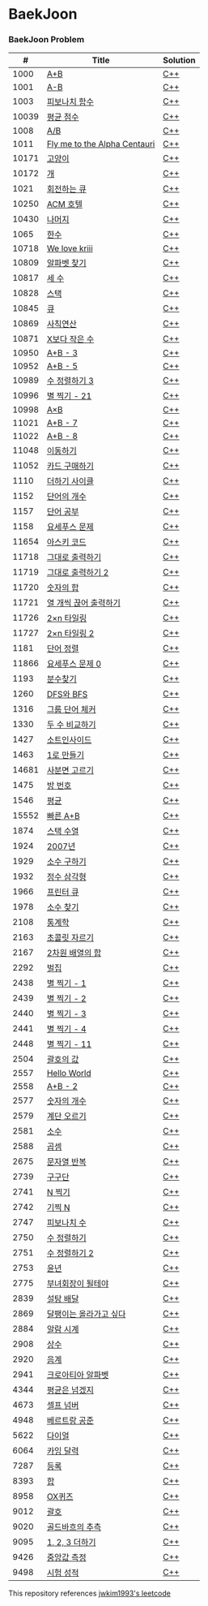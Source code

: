 BaekJoon
========

### BaekJoon Problem

| # | Title | Solution |
|---| ----- | -------- | 
| 1000 | [A+B](https://www.acmicpc.net/step/1000) | [C++](https://github.com/JINwonLEE/genuine/blob/master/BaekJoon/1000.cpp) |
| 1001 | [A-B](https://www.acmicpc.net/step/1001) | [C++](https://github.com/JINwonLEE/genuine/blob/master/BaekJoon/1001.cpp) |
| 1003 | [피보나치 함수](https://www.acmicpc.net/step/1003) | [C++](https://github.com/JINwonLEE/genuine/blob/master/BaekJoon/1003.cpp) |
| 10039 | [평균 점수](https://www.acmicpc.net/step/10039) | [C++](https://github.com/JINwonLEE/genuine/blob/master/BaekJoon/10039.cpp) |
| 1008 | [A/B](https://www.acmicpc.net/step/1008) | [C++](https://github.com/JINwonLEE/genuine/blob/master/BaekJoon/1008.cpp) |
| 1011 | [Fly me to the Alpha Centauri](https://www.acmicpc.net/step/1011) | [C++](https://github.com/JINwonLEE/genuine/blob/master/BaekJoon/1011.cpp) |
| 10171 | [고양이](https://www.acmicpc.net/step/10171) | [C++](https://github.com/JINwonLEE/genuine/blob/master/BaekJoon/10171.cpp) |
| 10172 | [개](https://www.acmicpc.net/step/10172) | [C++](https://github.com/JINwonLEE/genuine/blob/master/BaekJoon/10172.cpp) |
| 1021 | [회전하는 큐](https://www.acmicpc.net/step/1021) | [C++](https://github.com/JINwonLEE/genuine/blob/master/BaekJoon/1021.cpp) |
| 10250 | [ACM 호텔](https://www.acmicpc.net/step/10250) | [C++](https://github.com/JINwonLEE/genuine/blob/master/BaekJoon/10250.cpp) |
| 10430 | [나머지](https://www.acmicpc.net/step/10430) | [C++](https://github.com/JINwonLEE/genuine/blob/master/BaekJoon/10430.cpp) |
| 1065 | [한수](https://www.acmicpc.net/step/1065) | [C++](https://github.com/JINwonLEE/genuine/blob/master/BaekJoon/1065.cpp) |
| 10718 | [We love kriii](https://www.acmicpc.net/step/10718) | [C++](https://github.com/JINwonLEE/genuine/blob/master/BaekJoon/10718.cpp) |
| 10809 | [알파벳 찾기](https://www.acmicpc.net/step/10809) | [C++](https://github.com/JINwonLEE/genuine/blob/master/BaekJoon/10809.cpp) |
| 10817 | [세 수](https://www.acmicpc.net/step/10817) | [C++](https://github.com/JINwonLEE/genuine/blob/master/BaekJoon/10817.cpp) |
| 10828 | [스택](https://www.acmicpc.net/step/10828) | [C++](https://github.com/JINwonLEE/genuine/blob/master/BaekJoon/10828.cpp) |
| 10845 | [큐](https://www.acmicpc.net/step/10845) | [C++](https://github.com/JINwonLEE/genuine/blob/master/BaekJoon/10845.cpp) |
| 10869 | [사칙연산](https://www.acmicpc.net/step/10869) | [C++](https://github.com/JINwonLEE/genuine/blob/master/BaekJoon/10869.cpp) |
| 10871 | [X보다 작은 수](https://www.acmicpc.net/step/10871) | [C++](https://github.com/JINwonLEE/genuine/blob/master/BaekJoon/10871.cpp) |
| 10950 | [A+B - 3](https://www.acmicpc.net/step/10950) | [C++](https://github.com/JINwonLEE/genuine/blob/master/BaekJoon/10950.cpp) |
| 10952 | [A+B - 5](https://www.acmicpc.net/step/10952) | [C++](https://github.com/JINwonLEE/genuine/blob/master/BaekJoon/10952.cpp) |
| 10989 | [수 정렬하기 3](https://www.acmicpc.net/step/10989) | [C++](https://github.com/JINwonLEE/genuine/blob/master/BaekJoon/10989.cpp) |
| 10996 | [별 찍기 - 21](https://www.acmicpc.net/step/10996) | [C++](https://github.com/JINwonLEE/genuine/blob/master/BaekJoon/10996.cpp) |
| 10998 | [A×B](https://www.acmicpc.net/step/10998) | [C++](https://github.com/JINwonLEE/genuine/blob/master/BaekJoon/10998.cpp) |
| 11021 | [A+B - 7](https://www.acmicpc.net/step/11021) | [C++](https://github.com/JINwonLEE/genuine/blob/master/BaekJoon/11021.cpp) |
| 11022 | [A+B - 8](https://www.acmicpc.net/step/11022) | [C++](https://github.com/JINwonLEE/genuine/blob/master/BaekJoon/11022.cpp) |
| 11048 | [이동하기](https://www.acmicpc.net/step/11048) | [C++](https://github.com/JINwonLEE/genuine/blob/master/BaekJoon/11048.cpp) |
| 11052 | [카드 구매하기](https://www.acmicpc.net/step/11052) | [C++](https://github.com/JINwonLEE/genuine/blob/master/BaekJoon/11052.cpp) |
| 1110 | [더하기 사이클](https://www.acmicpc.net/step/1110) | [C++](https://github.com/JINwonLEE/genuine/blob/master/BaekJoon/1110.cpp) |
| 1152 | [단어의 개수](https://www.acmicpc.net/step/1152) | [C++](https://github.com/JINwonLEE/genuine/blob/master/BaekJoon/1152.cpp) |
| 1157 | [단어 공부](https://www.acmicpc.net/step/1157) | [C++](https://github.com/JINwonLEE/genuine/blob/master/BaekJoon/1157.cpp) |
| 1158 | [요세푸스 문제](https://www.acmicpc.net/step/1158) | [C++](https://github.com/JINwonLEE/genuine/blob/master/BaekJoon/1158.cpp) |
| 11654 | [아스키 코드](https://www.acmicpc.net/step/11654) | [C++](https://github.com/JINwonLEE/genuine/blob/master/BaekJoon/11654.cpp) |
| 11718 | [그대로 출력하기](https://www.acmicpc.net/step/11718) | [C++](https://github.com/JINwonLEE/genuine/blob/master/BaekJoon/11718.cpp) |
| 11719 | [그대로 출력하기 2](https://www.acmicpc.net/step/11719) | [C++](https://github.com/JINwonLEE/genuine/blob/master/BaekJoon/11719.cpp) |
| 11720 | [숫자의 합](https://www.acmicpc.net/step/11720) | [C++](https://github.com/JINwonLEE/genuine/blob/master/BaekJoon/11720.cpp) |
| 11721 | [열 개씩 끊어 출력하기](https://www.acmicpc.net/step/11721) | [C++](https://github.com/JINwonLEE/genuine/blob/master/BaekJoon/11721.cpp) |
| 11726 | [2×n 타일링](https://www.acmicpc.net/step/11726) | [C++](https://github.com/JINwonLEE/genuine/blob/master/BaekJoon/11726.cpp) |
| 11727 | [2×n 타일링 2](https://www.acmicpc.net/step/11727) | [C++](https://github.com/JINwonLEE/genuine/blob/master/BaekJoon/11727.cpp) |
| 1181 | [단어 정렬](https://www.acmicpc.net/step/1181) | [C++](https://github.com/JINwonLEE/genuine/blob/master/BaekJoon/1181.cpp) |
| 11866 | [요세푸스 문제 0](https://www.acmicpc.net/step/11866) | [C++](https://github.com/JINwonLEE/genuine/blob/master/BaekJoon/11866.cpp) |
| 1193 | [분수찾기](https://www.acmicpc.net/step/1193) | [C++](https://github.com/JINwonLEE/genuine/blob/master/BaekJoon/1193.cpp) |
| 1260 | [DFS와 BFS](https://www.acmicpc.net/step/1260) | [C++](https://github.com/JINwonLEE/genuine/blob/master/BaekJoon/1260.cpp) |
| 1316 | [그룹 단어 체커](https://www.acmicpc.net/step/1316) | [C++](https://github.com/JINwonLEE/genuine/blob/master/BaekJoon/1316.cpp) |
| 1330 | [두 수 비교하기](https://www.acmicpc.net/step/1330) | [C++](https://github.com/JINwonLEE/genuine/blob/master/BaekJoon/1330.cpp) |
| 1427 | [소트인사이드](https://www.acmicpc.net/step/1427) | [C++](https://github.com/JINwonLEE/genuine/blob/master/BaekJoon/1427.cpp) |
| 1463 | [1로 만들기](https://www.acmicpc.net/step/1463) | [C++](https://github.com/JINwonLEE/genuine/blob/master/BaekJoon/1463.cpp) |
| 14681 | [사분면 고르기](https://www.acmicpc.net/step/14681) | [C++](https://github.com/JINwonLEE/genuine/blob/master/BaekJoon/14681.cpp) |
| 1475 | [방 번호](https://www.acmicpc.net/step/1475) | [C++](https://github.com/JINwonLEE/genuine/blob/master/BaekJoon/1475.cpp) |
| 1546 | [평균](https://www.acmicpc.net/step/1546) | [C++](https://github.com/JINwonLEE/genuine/blob/master/BaekJoon/1546.cpp) |
| 15552 | [빠른 A+B](https://www.acmicpc.net/step/15552) | [C++](https://github.com/JINwonLEE/genuine/blob/master/BaekJoon/15552.cpp) |
| 1874 | [스택 수열](https://www.acmicpc.net/step/1874) | [C++](https://github.com/JINwonLEE/genuine/blob/master/BaekJoon/1874.cpp) |
| 1924 | [2007년](https://www.acmicpc.net/step/1924) | [C++](https://github.com/JINwonLEE/genuine/blob/master/BaekJoon/1924.cpp) |
| 1929 | [소수 구하기](https://www.acmicpc.net/step/1929) | [C++](https://github.com/JINwonLEE/genuine/blob/master/BaekJoon/1929.cpp) |
| 1932 | [정수 삼각형](https://www.acmicpc.net/step/1932) | [C++](https://github.com/JINwonLEE/genuine/blob/master/BaekJoon/1932.cpp) |
| 1966 | [프린터 큐](https://www.acmicpc.net/step/1966) | [C++](https://github.com/JINwonLEE/genuine/blob/master/BaekJoon/1966.cpp) |
| 1978 | [소수 찾기](https://www.acmicpc.net/step/1978) | [C++](https://github.com/JINwonLEE/genuine/blob/master/BaekJoon/1978.cpp) |
| 2108 | [통계학](https://www.acmicpc.net/step/2108) | [C++](https://github.com/JINwonLEE/genuine/blob/master/BaekJoon/2108.cpp) |
| 2163 | [초콜릿 자르기](https://www.acmicpc.net/step/2163) | [C++](https://github.com/JINwonLEE/genuine/blob/master/BaekJoon/2163.cpp) |
| 2167 | [2차원 배열의 합](https://www.acmicpc.net/step/2167) | [C++](https://github.com/JINwonLEE/genuine/blob/master/BaekJoon/2167.cpp) |
| 2292 | [벌집](https://www.acmicpc.net/step/2292) | [C++](https://github.com/JINwonLEE/genuine/blob/master/BaekJoon/2292.cpp) |
| 2438 | [별 찍기 - 1](https://www.acmicpc.net/step/2438) | [C++](https://github.com/JINwonLEE/genuine/blob/master/BaekJoon/2438.cpp) |
| 2439 | [별 찍기 - 2](https://www.acmicpc.net/step/2439) | [C++](https://github.com/JINwonLEE/genuine/blob/master/BaekJoon/2439.cpp) |
| 2440 | [별 찍기 - 3](https://www.acmicpc.net/step/2440) | [C++](https://github.com/JINwonLEE/genuine/blob/master/BaekJoon/2440.cpp) |
| 2441 | [별 찍기 - 4](https://www.acmicpc.net/step/2441) | [C++](https://github.com/JINwonLEE/genuine/blob/master/BaekJoon/2441.cpp) |
| 2448 | [별 찍기 - 11](https://www.acmicpc.net/step/2448) | [C++](https://github.com/JINwonLEE/genuine/blob/master/BaekJoon/2448.cpp) |
| 2504 | [괄호의 값](https://www.acmicpc.net/step/2504) | [C++](https://github.com/JINwonLEE/genuine/blob/master/BaekJoon/2504.cpp) |
| 2557 | [Hello World](https://www.acmicpc.net/step/2557) | [C++](https://github.com/JINwonLEE/genuine/blob/master/BaekJoon/2557.cpp) |
| 2558 | [A+B - 2](https://www.acmicpc.net/step/2558) | [C++](https://github.com/JINwonLEE/genuine/blob/master/BaekJoon/2558.cpp) |
| 2577 | [숫자의 개수](https://www.acmicpc.net/step/2577) | [C++](https://github.com/JINwonLEE/genuine/blob/master/BaekJoon/2577.cpp) |
| 2579 | [계단 오르기](https://www.acmicpc.net/step/2579) | [C++](https://github.com/JINwonLEE/genuine/blob/master/BaekJoon/2579.cpp) |
| 2581 | [소수](https://www.acmicpc.net/step/2581) | [C++](https://github.com/JINwonLEE/genuine/blob/master/BaekJoon/2581.cpp) |
| 2588 | [곱셈](https://www.acmicpc.net/step/2588) | [C++](https://github.com/JINwonLEE/genuine/blob/master/BaekJoon/2588.cpp) |
| 2675 | [문자열 반복](https://www.acmicpc.net/step/2675) | [C++](https://github.com/JINwonLEE/genuine/blob/master/BaekJoon/2675.cpp) |
| 2739 | [구구단](https://www.acmicpc.net/step/2739) | [C++](https://github.com/JINwonLEE/genuine/blob/master/BaekJoon/2739.cpp) |
| 2741 | [N 찍기](https://www.acmicpc.net/step/2741) | [C++](https://github.com/JINwonLEE/genuine/blob/master/BaekJoon/2741.cpp) |
| 2742 | [기찍 N](https://www.acmicpc.net/step/2742) | [C++](https://github.com/JINwonLEE/genuine/blob/master/BaekJoon/2742.cpp) |
| 2747 | [피보나치 수](https://www.acmicpc.net/step/2747) | [C++](https://github.com/JINwonLEE/genuine/blob/master/BaekJoon/2747.cpp) |
| 2750 | [수 정렬하기](https://www.acmicpc.net/step/2750) | [C++](https://github.com/JINwonLEE/genuine/blob/master/BaekJoon/2750.cpp) |
| 2751 | [수 정렬하기 2](https://www.acmicpc.net/step/2751) | [C++](https://github.com/JINwonLEE/genuine/blob/master/BaekJoon/2751.cpp) |
| 2753 | [윤년](https://www.acmicpc.net/step/2753) | [C++](https://github.com/JINwonLEE/genuine/blob/master/BaekJoon/2753.cpp) |
| 2775 | [부녀회장이 될테야](https://www.acmicpc.net/step/2775) | [C++](https://github.com/JINwonLEE/genuine/blob/master/BaekJoon/2775.cpp) |
| 2839 | [설탕 배달](https://www.acmicpc.net/step/2839) | [C++](https://github.com/JINwonLEE/genuine/blob/master/BaekJoon/2839.cpp) |
| 2869 | [달팽이는 올라가고 싶다](https://www.acmicpc.net/step/2869) | [C++](https://github.com/JINwonLEE/genuine/blob/master/BaekJoon/2869.cpp) |
| 2884 | [알람 시계](https://www.acmicpc.net/step/2884) | [C++](https://github.com/JINwonLEE/genuine/blob/master/BaekJoon/2884.cpp) |
| 2908 | [상수](https://www.acmicpc.net/step/2908) | [C++](https://github.com/JINwonLEE/genuine/blob/master/BaekJoon/2908.cpp) |
| 2920 | [음계](https://www.acmicpc.net/step/2920) | [C++](https://github.com/JINwonLEE/genuine/blob/master/BaekJoon/2920.cpp) |
| 2941 | [크로아티아 알파벳](https://www.acmicpc.net/step/2941) | [C++](https://github.com/JINwonLEE/genuine/blob/master/BaekJoon/2941.cpp) |
| 4344 | [평균은 넘겠지](https://www.acmicpc.net/step/4344) | [C++](https://github.com/JINwonLEE/genuine/blob/master/BaekJoon/4344.cpp) |
| 4673 | [셀프 넘버](https://www.acmicpc.net/step/4673) | [C++](https://github.com/JINwonLEE/genuine/blob/master/BaekJoon/4673.cpp) |
| 4948 | [베르트랑 공준](https://www.acmicpc.net/step/4948) | [C++](https://github.com/JINwonLEE/genuine/blob/master/BaekJoon/4948.cpp) |
| 5622 | [다이얼](https://www.acmicpc.net/step/5622) | [C++](https://github.com/JINwonLEE/genuine/blob/master/BaekJoon/5622.cpp) |
| 6064 | [카잉 달력](https://www.acmicpc.net/step/6064) | [C++](https://github.com/JINwonLEE/genuine/blob/master/BaekJoon/6064.cpp) |
| 7287 | [등록](https://www.acmicpc.net/step/7287) | [C++](https://github.com/JINwonLEE/genuine/blob/master/BaekJoon/7287.cpp) |
| 8393 | [합](https://www.acmicpc.net/step/8393) | [C++](https://github.com/JINwonLEE/genuine/blob/master/BaekJoon/8393.cpp) |
| 8958 | [OX퀴즈](https://www.acmicpc.net/step/8958) | [C++](https://github.com/JINwonLEE/genuine/blob/master/BaekJoon/8958.cpp) |
| 9012 | [괄호](https://www.acmicpc.net/step/9012) | [C++](https://github.com/JINwonLEE/genuine/blob/master/BaekJoon/9012.cpp) |
| 9020 | [골드바흐의 추측](https://www.acmicpc.net/step/9020) | [C++](https://github.com/JINwonLEE/genuine/blob/master/BaekJoon/9020.cpp) |
| 9095 | [1, 2, 3 더하기](https://www.acmicpc.net/step/9095) | [C++](https://github.com/JINwonLEE/genuine/blob/master/BaekJoon/9095.cpp) |
| 9426 | [중앙값 측정](https://www.acmicpc.net/step/9426) | [C++](https://github.com/JINwonLEE/genuine/blob/master/BaekJoon/9426.cpp) |
| 9498 | [시험 성적](https://www.acmicpc.net/step/9498) | [C++](https://github.com/JINwonLEE/genuine/blob/master/BaekJoon/9498.cpp) |

This repository references [jwkim1993's leetcode](https://github.com/jwkim1993/leetcode)
